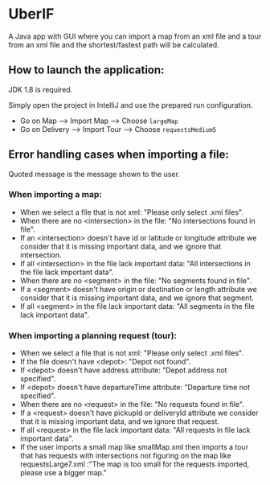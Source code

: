 # UberIF

A Java app with GUI where you can import a map from an xml file and a tour from an xml file and the shortest/fastest path will be calculated.

## How to launch the application:

JDK 1.8 is required.

Simply open the project in IntelliJ and use the prepared run configuration.

- Go on Map --> Import Map --> Choose `largeMap`
- Go on Delivery --> Import Tour --> Choose `requestsMedium5`

## Error handling cases when importing a file:

Quoted message is the message shown to the user.

### When importing a map:

- When we select a file that is not xml: "Please only select .xml files".
- When there are no <intersection\> in the file: "No intersections found in file".
- If an <intersection\> doesn't have id or latitude or longitude attribute we consider that it is missing important data, and we ignore that intersection.
- If all <intersection\> in the file lack important data: "All intersections in the file lack important data".
- When there are no <segment\> in the file: "No segments found in file".
- If a <segment\> doesn't have origin or destination or length attribute we consider that it is missing important data, and we ignore that segment.
- If all <segment\> in the file lack important data: "All segments in the file lack important data".

### When importing a planning request (tour):

- When we select a file that is not xml: "Please only select .xml files".
- If the file doesn't have <depot\>: "Depot not found".
- If <depot\> doesn't have address attribute: "Depot address not specified".
- If <depot\> doesn't have departureTime attribute: "Departure time not specified".
- When there are no <request\> in the file: "No requests found in file".
- If a <request\> doesn't have pickupId or deliveryId attribute we consider that it is missing important data, and we ignore that request.
- If all <request\> in the file lack important data: "All requests in file lack important data".
- If the user imports a small map like smallMap.xml then imports a tour that has requests with intersections not figuring on the map like requestsLarge7.xml :"The map is too small for the requests imported, please use a bigger map."
